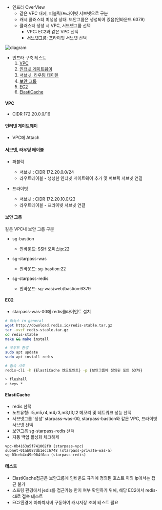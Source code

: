 
- 인프라 OverView
  - 같은 VPC 내에, 퍼블릭/프라이빗 서브넷으로 구분
  - 캐시 클러스터 미생성 상태. 보안그룹은 생성되어 있음(인바운드 6379)
  - 클러스터 생성 시 VPC, 서브넷그룹 선택
    - VPC: EC2와 같은 VPC 선택
    - [서브넷그룹](https://docs.aws.amazon.com/AmazonElastiCache/latest/red-ug/SubnetGroups.html): 프라이빗 서브넷 선택 

![diagram](https://d2cg24p20j4o18.cloudfront.net/playvote/000/20210819/82331f92-bc8c-403e-a1d1-5d51bc6fec79.jpg)

- 인프라 구축 테스트
  1. [VPC](#vpc)
  2. [인터넷 게이트웨이](#인터넷-게이트웨이)
  3. [서브넷, 라우팅 테이블](#서브넷-라우팅-테이블)
  4. [보안 그룹](#보안-그룹)
  5. [EC2](#ec2)
  5. [ElastiCache](#elasticache)

#### VPC
- CIDR 172.20.0.0/16

#### 인터넷 게이트웨이
- VPC에 Attach

#### 서브넷, 라우팅 테이블
- 퍼블릭
  - 서브넷 : CIDR 172.20.0.0/24
  - 라우트테이블 - 생성한 인터넷 게이트웨이 추가 및 퍼브릭 서브넷 연결

- 프라이빗
  - 서브넷 : CIDR 172.20.10.0/23
  - 라우트테이블 - 프라이빗 서브넷 연결

#### 보안 그룹
같은 VPC내 보안 그룹 구분

- sg-bastion
  - 인바운드: SSH 오피스ip:22

- sg-starpass-was
  - 인바운드: sg-bastion:22

- sg-starpass-redis
  - 인바운드: sg-was/web/bastion:6379


#### EC2
- starpass-was-00에 redis클라이언트 설치

```sh
# 리눅스 in general
wget http://download.redis.io/redis-stable.tar.gz
tar -xvzf redis-stable.tar.gz
cd redis-stable
make && make install

# 우부투 환경
sudo apt update
sudo apt install redis

# 접속 시도
redis-cli -h {ElastiCache 엔드포인트} -p {보안그룹에 정의된 포트 6379}

> flushall
> keys *
```

#### ElastiCache
- redis 선택
- 노드유형: r5,m5,r4,m4,r3,m3,t3,t2 메모리 및 네트워크 성능 선택
- 서브넷그룹 '생성' starpass-was-00, starpass-bastion와 같은 VPC, 프라이빗 서브넷 선택
- 보안그룹 sg-starpass-redis 선택 
- 자동 백업 활성화 체크해제

```
vpc-0b4163a5f741002f8 (starpass-vpc) 
subnet-01ab087db1ecc6748 (starpass-private-was-a) 
sg-03ceb4c49e904f0aa (starpass-redis)
```

#### 테스트
- ElastiCache접근은 보안그룹에 인바운드 규칙에 정의된 호스트 이외 ip에서는 접근 불가
- 스프링 환경에서 jedis를 접근가능 한지 여부 확인하기 위해, 해당 EC2에서 redis-cli로 접속 테스트
- EC2환경에 아파치서버 구동하여 캐시저장 조회 테스트 필요